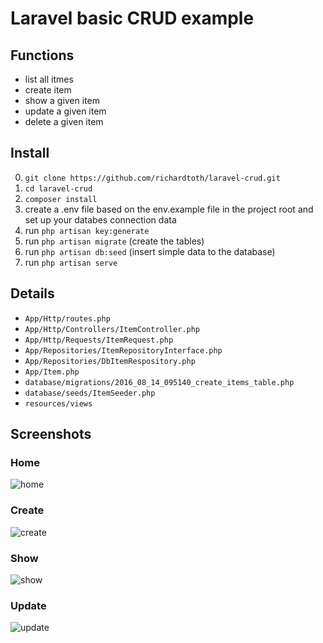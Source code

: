 # Laravel basic CRUD example

## Functions

+ list all itmes
+ create item
+ show a given item
+ update a given item
+ delete a given item

## Install
0. `git clone https://github.com/richardtoth/laravel-crud.git`
1. `cd laravel-crud`
2. `composer install`
3. create a .env file based on the env.example file in the project root and set up your databes connection data
4. run `php artisan key:generate`
5. run `php artisan migrate` (create the tables)
6. run `php artisan db:seed` (insert simple data to the database)
7. run `php artisan serve`

## Details
+ `App/Http/routes.php`
+ `App/Http/Controllers/ItemController.php`
+ `App/Http/Requests/ItemRequest.php`
+ `App/Repositories/ItemRepositoryInterface.php`
+ `App/Repositories/DbItemRespository.php`
+ `App/Item.php`
+ `database/migrations/2016_08_14_095140_create_items_table.php`
+ `database/seeds/ItemSeeder.php`
+ `resources/views`

## Screenshots
### Home
![home](https://github.com/richardtoth/laravel-crud/blob/develop/screenshots/home.png "Home")
### Create
![create](https://github.com/richardtoth/laravel-crud/blob/develop/screenshots/create.png "Create")
### Show
![show](https://github.com/richardtoth/laravel-crud/blob/develop/screenshots/show.png "Show")
### Update
![update](https://github.com/richardtoth/laravel-crud/blob/develop/screenshots/update.png "Update")
